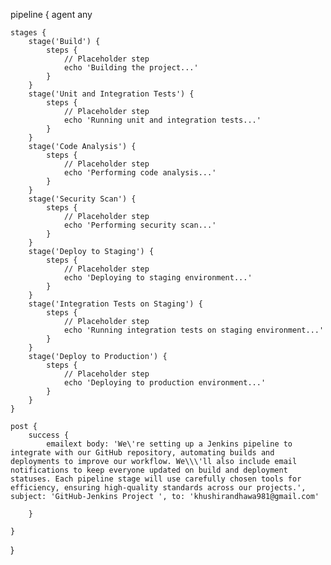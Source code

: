 pipeline {
    agent any
    
    stages {
        stage('Build') {
            steps {
                // Placeholder step
                echo 'Building the project...'
            }
        }
        stage('Unit and Integration Tests') {
            steps {
                // Placeholder step
                echo 'Running unit and integration tests...'
            }
        }
        stage('Code Analysis') {
            steps {
                // Placeholder step
                echo 'Performing code analysis...'
            }
        }
        stage('Security Scan') {
            steps {
                // Placeholder step
                echo 'Performing security scan...'
            }
        }
        stage('Deploy to Staging') {
            steps {
                // Placeholder step
                echo 'Deploying to staging environment...'
            }
        }
        stage('Integration Tests on Staging') {
            steps {
                // Placeholder step
                echo 'Running integration tests on staging environment...'
            }
        }
        stage('Deploy to Production') {
            steps {
                // Placeholder step
                echo 'Deploying to production environment...'
            }
        }
    }
    
    post {
        success {
            emailext body: 'We\'re setting up a Jenkins pipeline to integrate with our GitHub repository, automating builds and deployments to improve our workflow. We\\\'ll also include email notifications to keep everyone updated on build and deployment statuses. Each pipeline stage will use carefully chosen tools for efficiency, ensuring high-quality standards across our projects.', subject: 'GitHub-Jenkins Project ', to: 'khushirandhawa981@gmail.com'
                
        }
       
    }
}
